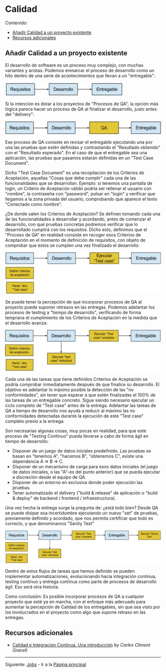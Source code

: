 # Calidad

Contenido:

- [Añadir Calidad a un proyecto existente](#añadir-calidad-a-un-proyecto-existente)
- [Recursos adicionales](#recursos-adicionales)

## Añadir Calidad a un proyecto existente

El desarrollo de software es un proceso muy complejo, con muchas variantes y aristas. Podemos enmarcar el proceso de desarrollo como un hito dentro de una serie de acontecimientos que llevan a un "entregable":

![QA - Sin testing](img/qa-step1.png?raw=true "QA - Sin testing")

Si la intención es dotar a los proyectos de "Procesos de QA", la opción más lógica parece hacer un proceso de QA al finalizar el desarrollo, justo antes del "delivery":

![QA - Testing al final](img/qa-step2.png?raw=true "QA - Testing al final")

Ese proceso de QA consiste en revisar el entregable ejecutando una por una las pruebas que estén definidas y contrastando el "Resultado obtenido" con el "Resultado esperado". En el caso de que el entregable sea una aplicación, las pruebas que pasamos estarán definidas en un "Test Case Document".

Dicho "Test Case Document" es una recopilación de los Criterios de Aceptación, aquellas "Cosas que debe cumplir" cada una de las funcionalidades que se desarrollan. Ejemplo: si tenemos una pantalla de login, un Criterio de Aceptación válido podría ser rellenar el usuario con "nombre", la contraseña con "password", pulsar en "login" y verificar que llegamos a la zona privada del usuario, comprobando que aparece el texto "Conectado como nombre".

¿De donde salen los Criterios de Aceptación? Se definen tomando cada una de las funcionalidades a desarrollar y acordando, antes de comenzar el desarrollo, con qué pruebas concretas podremos verificar que lo desarrollado cumplirá con los requisitos. Dicho esto, definimos que el "Proceso de QA" en realidad consiste en recoger esos Criterios de Aceptación en el momento de definición de requisitos, con objeto de comprobar que éstos se cumplen una vez finalizado el desarrollo:

![QA - Criterios de Aceptación](img/qa-step3.png?raw=true "QA - Criterios de Aceptación")

Se puede tener la percepción de que incorporar procesos de QA al proyecto puede suponer retrasos en las entregas. Podemos adelantar los procesos de testing a "tiempo de desarrollo", verificando de forma temprana el cumplimiento de los Criterios de Aceptación en la medida que el desarrollo avanza:

![QA - Test case individual](img/qa-step4.png?raw=true "QA - Test case individual")

Cada una de las tareas que tiene definidos Criterios de Aceptación se podría comprobar inmediatamente después de que finalice su desarrollo. El objetivo es adelantar lo máximo posible la detección de las "no conformidades", sin tener que esperar a que estén finalizadas el 100% de las tareas de un entregable concreto. Sigue siendo necesario ejecutar un ciclo completo de "Test case" antes de la entrega. Adelantar las tareas de QA a tiempo de desarrollo nos ayuda a reducir al máximo las no conformidades detectadas durante la ejecución de este "Test case" completo previo a la entrega.

Son necesarias algunas cosas, muy pocas en realidad, para que este proceso de "Testing Continuo" pueda llevarse a cabo de forma ágil en tiempo de desarrollo:

- Disponer de un juego de datos iniciales predefinido. Las pruebas se basan en "tenemos A", "hacemos B", "obtenemos C", existe una dependencia A => B => C.
- Disponer de un mecanismo de carga para esos datos iniciales (el juego de datos iniciales, o las "A"-es del punto anterior) que se pueda ejecutar a discreción desde el equipo de QA.
- Disponer de un entorno en exclusiva donde poder ejecución las pruebas.
- Tener automatizado el delivery ("build & release" de aplicación o "build & deploy" de backend / frontend / infraestructura).

Una vez hecha la entrega surge la pregunta de: ¿está todo bien? Desde QA se puede disipar esa incertidumbre ejecutando un nuevo "set" de pruebas, previamente definido y acordado, que nos permita certificar que todo es correcto, y que denominamos "Sanity Test"

![QA - Sanity test](img/qa-step5.png?raw=true "QA - Sanity test")

Dentro de estos flujos de tareas que hemos definido se pueden implementar automatizaciones, evolucionando hacia integración continua, testing continuo y entrega continua como parte de procesos de desarrollo ágil. Eso será otra historia.

Como conclusión: Es posible incorporar procesos de QA a cualquier proyecto que esté ya en marcha, con el enfoque más adecuado para aumentar la percepción de Calidad de los entregables, sin que sea visto por los involucrados en el proyecto como algo que supone retraso en las entregas.

## Recursos adicionales

- [Calidad e Integracion Continua. Una introducción](http://www.carlescliment.com/publications/calidad-e-integracion-continua-enero-2012) _by Carles Climent Granell_

---

Siguiente: [Jobs](application-lifecicle.md) - Ir a la [Página principal](toc.md)
